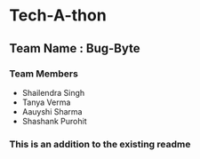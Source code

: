 # Tech-A-thon

## Team Name : Bug-Byte

### Team Members

- Shailendra Singh
- Tanya Verma
- Aauyshi Sharma
- Shashank Purohit

### This is an addition to the existing readme
